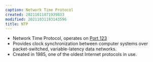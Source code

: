 ```yaml
---
caption: Network Time Protocol
created: 20211011071939833
modified: 20211031193143596
title: NTP
---
```


- Network Time Protocol, operates on [Port 123](#Port%20123)
- Provides clock synchronization between computer systems over packet-switched, variable-latency data networks.
- Created in 1985, one of the oldest Internet protocols in use.

